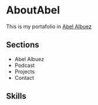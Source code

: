 # AboutAbel

This is my portafolio in [Abel Albuez](www.abelalbuez.com)

## Sections

* Abel Albuez
* Podcast
* Projects
* Contact

## Skills
